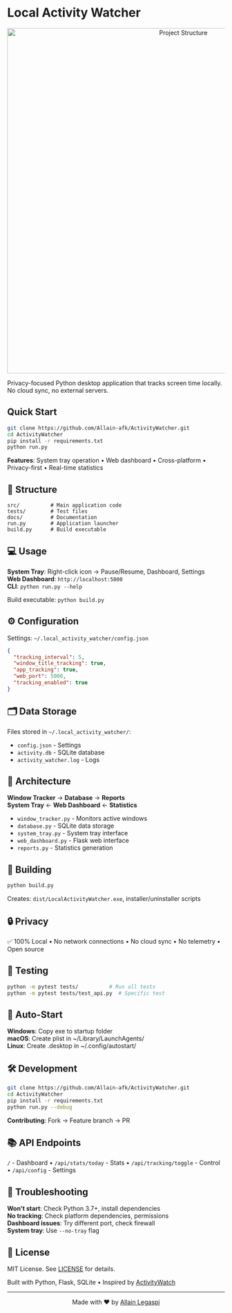# Local Activity Watcher

<div align="center">
<img src="docs/project-structure.svg" alt="Project Structure" width="800"/>
</div>

Privacy-focused Python desktop application that tracks screen time locally. No cloud sync, no external servers.

## Quick Start

```bash
git clone https://github.com/Allain-afk/ActivityWatcher.git
cd ActivityWatcher
pip install -r requirements.txt
python run.py
```

**Features**: System tray operation • Web dashboard • Cross-platform • Privacy-first • Real-time statistics

## 📁 Structure

```
src/          # Main application code
tests/        # Test files
docs/         # Documentation
run.py        # Application launcher
build.py      # Build executable
```

## 💻 Usage

**System Tray**: Right-click icon → Pause/Resume, Dashboard, Settings  
**Web Dashboard**: `http://localhost:5000`  
**CLI**: `python run.py --help`

Build executable: `python build.py`

## ⚙️ Configuration

Settings: `~/.local_activity_watcher/config.json`

```json
{
  "tracking_interval": 5,
  "window_title_tracking": true,
  "app_tracking": true,
  "web_port": 5000,
  "tracking_enabled": true
}
```

## 🗂️ Data Storage

Files stored in `~/.local_activity_watcher/`:
- `config.json` - Settings
- `activity.db` - SQLite database
- `activity_watcher.log` - Logs

## 🔧 Architecture

**Window Tracker** → **Database** → **Reports**  
**System Tray** ← **Web Dashboard** ← **Statistics**

- `window_tracker.py` - Monitors active windows
- `database.py` - SQLite data storage
- `system_tray.py` - System tray interface
- `web_dashboard.py` - Flask web interface
- `reports.py` - Statistics generation

## 🔨 Building

```bash
python build.py
```

Creates: `dist/LocalActivityWatcher.exe`, installer/uninstaller scripts

## 🔒 Privacy

✅ 100% Local • No network connections • No cloud sync • No telemetry • Open source

## 🧪 Testing

```bash
python -m pytest tests/          # Run all tests
python -m pytest tests/test_api.py  # Specific test
```

## 🔄 Auto-Start

**Windows**: Copy exe to startup folder  
**macOS**: Create plist in ~/Library/LaunchAgents/  
**Linux**: Create .desktop in ~/.config/autostart/

## 🛠️ Development

```bash
git clone https://github.com/Allain-afk/ActivityWatcher.git
cd ActivityWatcher
pip install -r requirements.txt
python run.py --debug
```

**Contributing**: Fork → Feature branch → PR

## 📚 API Endpoints

`/` - Dashboard • `/api/stats/today` - Stats • `/api/tracking/toggle` - Control • `/api/config` - Settings

## 🐛 Troubleshooting

**Won't start**: Check Python 3.7+, install dependencies  
**No tracking**: Check platform dependencies, permissions  
**Dashboard issues**: Try different port, check firewall  
**System tray**: Use `--no-tray` flag

## 📄 License

MIT License. See [LICENSE](LICENSE) for details.

Built with Python, Flask, SQLite • Inspired by [ActivityWatch](https://github.com/ActivityWatch/activitywatch)

---

<div align="center">
Made with ❤️ by <a href="https://github.com/Allain-afk">Allain Legaspi</a>
</div> 